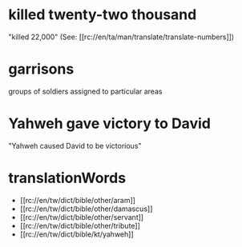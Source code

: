 # killed twenty-two thousand

"killed 22,000" (See: [[rc://en/ta/man/translate/translate-numbers]])

# garrisons

groups of soldiers assigned to particular areas

# Yahweh gave victory to David

"Yahweh caused David to be victorious"

# translationWords

* [[rc://en/tw/dict/bible/other/aram]]
* [[rc://en/tw/dict/bible/other/damascus]]
* [[rc://en/tw/dict/bible/other/servant]]
* [[rc://en/tw/dict/bible/other/tribute]]
* [[rc://en/tw/dict/bible/kt/yahweh]]